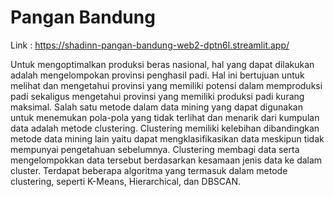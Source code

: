 # Pangan Bandung
Link : https://shadinn-pangan-bandung-web2-dptn6l.streamlit.app/

Untuk mengoptimalkan produksi beras nasional, hal yang dapat dilakukan adalah mengelompokan provinsi penghasil padi. Hal ini bertujuan untuk melihat dan mengetahui provinsi yang memiliki potensi dalam memproduksi padi sekaligus mengetahui provinsi yang memiliki produksi padi kurang maksimal. Salah satu metode dalam data mining yang dapat digunakan untuk menemukan pola-pola yang tidak terlihat dan menarik dari kumpulan data adalah metode clustering. Clustering memiliki kelebihan dibandingkan metode data mining lain yaitu dapat mengklasifikasikan data meskipun tidak mempunyai pengetahuan sebelumnya. Clustering membagi data serta mengelompokkan data tersebut berdasarkan kesamaan jenis data ke dalam cluster. Terdapat beberapa algoritma yang termasuk dalam metode clustering, seperti K-Means, Hierarchical, dan DBSCAN.


